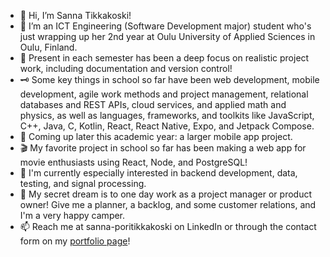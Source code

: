 - 👋 Hi, I’m Sanna Tikkakoski!
- 👀 I’m an ICT Engineering (Software Development major) student who's just wrapping up her 2nd year at Oulu University of Applied Sciences in Oulu, Finland.
- 🏢 Present in each semester has been a deep focus on realistic project work, including documentation and version control!
- 🗝️ Some key things in school so far have been web development, mobile development, agile work methods and project management, relational databases and REST APIs, cloud services, and applied math and physics, as well as languages, frameworks, and toolkits like JavaScript, C++, Java, C, Kotlin, React, React Native, Expo, and Jetpack Compose.
- 🤖 Coming up later this academic year: a larger mobile app project.
- 🎬 My favorite project in school so far has been making a web app for movie enthusiasts using React, Node, and PostgreSQL!
- 💞️ I'm currently especially interested in backend development, data, testing, and signal processing.
- 🫣 My secret dream is to one day work as a project manager or product owner! Give me a planner, a backlog, and some customer relations, and I'm a very happy camper.
- 📫 Reach me at sanna-poritikkakoski on LinkedIn or through the contact form on my <a href="https://sannatikk.github.io/web-portfolio/">portfolio page</a>!

<!---
sannatikk/sannatikk is a ✨ special ✨ repository because its `README.md` (this file) appears on your GitHub profile.
You can click the Preview link to take a look at your changes.
--->
